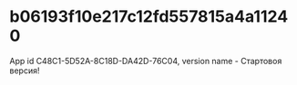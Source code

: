 # b06193f10e217c12fd557815a4a11240
App id C48C1-5D52A-8C18D-DA42D-76C04, version name - Стартовоя версия!
